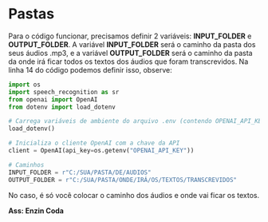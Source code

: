 # Pastas

Para o código funcionar, precisamos definir 2 variáveis: **INPUT_FOLDER** e **OUTPUT_FOLDER**. A variável **INPUT_FOLDER** será o caminho da pasta dos seus áudios .mp3, e a variável **OUTPUT_FOLDER** será o caminho
da pasta da onde irá ficar todos os textos dos áudios que foram transcrevidos. Na linha 14 do código podemos definir isso, observe:

```py
import os
import speech_recognition as sr
from openai import OpenAI
from dotenv import load_dotenv

# Carrega variáveis de ambiente do arquivo .env (contendo OPENAI_API_KEY)
load_dotenv()

# Inicializa o cliente OpenAI com a chave da API
client = OpenAI(api_key=os.getenv("OPENAI_API_KEY"))

# Caminhos
INPUT_FOLDER = r"C:/SUA/PASTA/DE/AUDIOS"
OUTPUT_FOLDER = r"C:/SUA/PASTA/ONDE/IRÁ/OS/TEXTOS/TRANSCREVIDOS"
```

No caso, é só você colocar o caminho dos áudios e onde vai ficar os textos.

**Ass: Enzin Coda**

